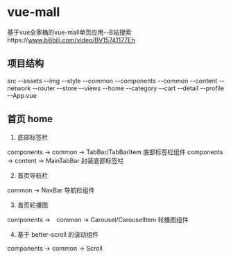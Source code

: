 # vue-mall

基于vue全家桶的vue-mall单页应用--B站搜索https://www.bilibili.com/video/BV15741177Eh

## 项目结构

src
--assets
  --img
  --style
--common
--components
  --common
  --content
--network
--router
--store
--views
  --home
  --category
  --cart
  --detail
  --profile
--App.vue


## 首页 home

1. 底部标签栏 

components -> common -> TabBar/TabBarItem 底部标签栏组件
components -> content -> MainTabBar       封装底部标签栏

2. 首页导航栏

common -> NavBar 导航栏组件

3. 首页轮播图

components ->　common -> Carousel/CarouselItem 轮播图组件

4. 基于 better-scroll 的滚动组件

components -> common -> Scroll

